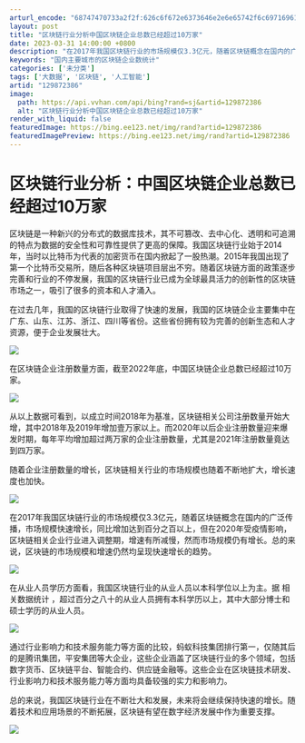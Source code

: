 ```yaml
---
arturl_encode: "68747470733a2f2f:626c6f672e6373646e2e6e65742f6c697169616f70696e672f:61727469636c652f64657461696c732f313239383732333836"
layout: post
title: "区块链行业分析中国区块链企业总数已经超过10万家"
date: 2023-03-31 14:00:00 +0800
description: "在2017年我国区块链行业的市场规模仅3.3亿元，随着区块链概念在国内的广泛传播，市场规模快速增长，"
keywords: "国内主要城市的区块链企业数统计"
categories: ['未分类']
tags: ['大数据', '区块链', '人工智能']
artid: "129872386"
image:
  path: https://api.vvhan.com/api/bing?rand=sj&artid=129872386
  alt: "区块链行业分析中国区块链企业总数已经超过10万家"
render_with_liquid: false
featuredImage: https://bing.ee123.net/img/rand?artid=129872386
featuredImagePreview: https://bing.ee123.net/img/rand?artid=129872386
---
```


# 区块链行业分析：中国区块链企业总数已经超过10万家

区块链是一种新兴的分布式的数据库技术，其不可篡改、去中心化、透明和可追溯的特点为数据的安全性和可靠性提供了更高的保障。我国区块链行业始于2014年，当时以比特币为代表的加密货币在国内掀起了一股热潮。2015年我国出现了第一个比特币交易所，随后各种区块链项目层出不穷。随着区块链方面的政策逐步完善和行业的不停发展，我国的区块链行业已成为全球最具活力的创新性的区块链市场之一，吸引了很多的资本和人才涌入。

在过去几年，我国的区块链行业取得了快速的发展，我国的区块链企业主要集中在广东、山东、江苏、浙江、四川等省份。这些省份拥有较为完善的创新生态和人才资源，便于企业发展壮大。

![](https://i-blog.csdnimg.cn/blog_migrate/74dd06f832046abf3a3ffbc538907d5f.png)

在区块链企业注册数量方面，截至2022年底，中国区块链企业总数已经超过10万家。

![](https://i-blog.csdnimg.cn/blog_migrate/2ab758b9f86177d4690fd6a430aaf22c.png)

从以上数据可看到，以成立时间2018年为基准，区块链相关公司注册数量开始大增，其中2018年及2019年增加壹万家以上。而2020年以后企业注册数量迎来爆发时期，每年平均增加超过两万家的企业注册数量，尤其是2021年注册数量竟达到四万家。

随着企业注册数量的增长，区块链相关行业的市场规模也随着不断地扩大，增长速度也加快。

![](https://i-blog.csdnimg.cn/blog_migrate/910943d9f134419261adf604343f9358.png)

在2017年我国区块链行业的市场规模仅3.3亿元，随着区块链概念在国内的广泛传播，市场规模快速增长，同比增加达到百分之百以上，但在2020年受疫情影响，区块链相关企业行业进入调整期，增速有所减慢，然而市场规模仍有增长。总的来说，区块链的市场规模和增速仍然均呈现快速增长的趋势。

![](https://i-blog.csdnimg.cn/blog_migrate/58ef6096e770e3998df689d2ca4969d9.png)

在从业人员学历方面看，我国区块链行业的从业人员以本科学位以上为主。据
相关数据统计
，超过百分之八十的从业人员拥有本科学历以上，其中大部分博士和硕士学历的从业人员。

![](https://i-blog.csdnimg.cn/blog_migrate/c09261b1e20693f8bcaa2c7109186c22.png)

通过行业影响力和技术服务能力等方面的比较，蚂蚁科技集团排行第一，仅随其后的是腾讯集团，平安集团等大企业，这些企业涵盖了区块链行业的多个领域，包括数字货币、区块链平台、智能合约、供应链金融等。这些企业在区块链技术研发、行业影响力和技术服务能力等方面均具备较强的实力和影响力。

总的来说，我国区块链行业在不断壮大和发展，未来将会继续保持快速的增长。随着技术和应用场景的不断拓展，区块链有望在数字经济发展中作为重要支撑。

![](https://i-blog.csdnimg.cn/blog_migrate/98d1377efbadee1eee1b60e7a1eb9370.png)